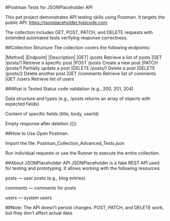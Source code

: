 #Postman Tests for JSONPlaceholder API

This pet project demonstrates API testing skills using Postman.
It targets the public API: https://jsonplaceholder.typicode.com

The collection includes GET, POST, PATCH, and DELETE requests with extended automated tests verifying response correctness.

##Collection Structure
The collection covers the following endpoints:

|Method|	|Endpoint|	|Description|
|GET|	/posts	Retrieve a list of posts
|GET	/posts/1	Retrieve a specific post
|POST	/posts	Create a new post
|PATCH	/posts/1	Partially update a post
|DELETE	/posts/1	Delete a post
|DELETE	/posts/2	Delete another post
|GET	/comments	Retrieve list of comments
|GET	/users	Retrieve list of users

##What is Tested
Status code validation (e.g., 200, 201, 204)

Data structure and types (e.g., /posts returns an array of objects with expected fields)

Content of specific fields (title, body, userId)

Empty response after deletion ({})

##How to Use
Open Postman.

Import the file:
Postman_Collection_Advanced_Tests.json

Run individual requests or use the Runner to execute the entire collection.

##About JSONPlaceholder API
JSONPlaceholder is a fake REST API used for testing and prototyping.
It allows working with the following resources:

posts — user posts (e.g., blog entries)

comments — comments for posts

users — system users

##Note: The API doesn’t persist changes. POST, PATCH, and DELETE work, but they don’t affect actual data.
